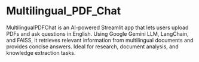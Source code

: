# Multilingual_PDF_Chat
MultilingualPDFChat is an AI-powered Streamlit app that lets users upload PDFs and ask questions in English. Using Google Gemini LLM, LangChain, and FAISS, it retrieves relevant information from multilingual documents and provides concise answers. Ideal for research, document analysis, and knowledge extraction tasks.
